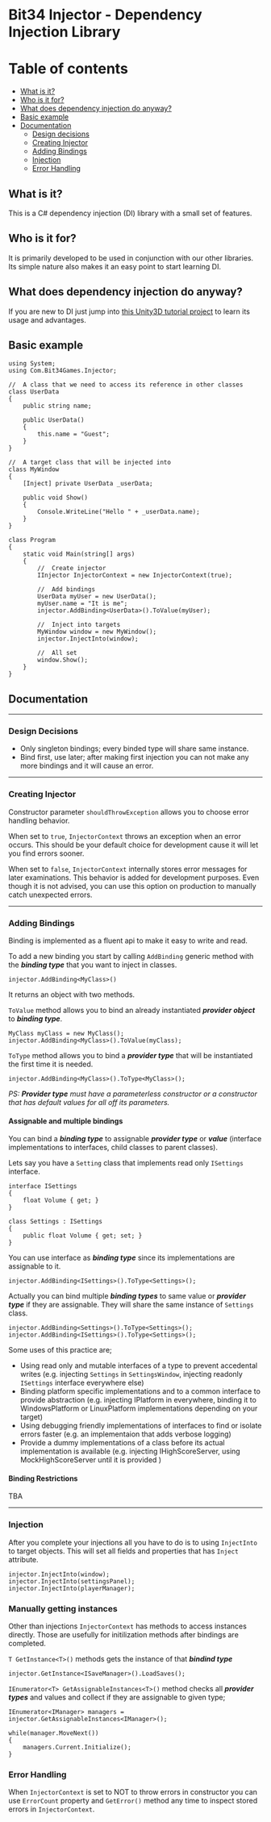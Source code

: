 # **Bit34 Injector - Dependency Injection Library**

# **Table of contents**
- [What is it?](#what-is-it)
- [Who is it for?](#who-is-it-for)
- [What does dependency injection do anyway?](#what-does-dependency-injection-do-anyway)
- [Basic example](#basic-example)
- [Documentation](#documentation)
    - [Design decisions](#design-decisions)
    - [Creating Injector](#creating-injector)
    - [Adding Bindings](#adding-bindings)
    - [Injection](#injection)
    - [Error Handling](#error-handling)

## **What is it?**
This is a C# dependency injection (DI) library with a small set of features.

## **Who is it for?**
It is primarily developed to be used in conjunction with our other libraries. Its simple nature also makes it an easy point to start learning DI.

## **What does dependency injection do anyway?**
If you are new to DI just jump into [this Unity3D tutorial project](https://github.com/bit34/bit34-injector-unityexamples) to learn its usage and advantages.

## **Basic example**
```
using System;
using Com.Bit34Games.Injector;

//  A class that we need to access its reference in other classes
class UserData
{
    public string name;

    public UserData()
    {
        this.name = "Guest";
    }
}

//  A target class that will be injected into
class MyWindow
{
    [Inject] private UserData _userData;

    public void Show()
    {
        Console.WriteLine("Hello " + _userData.name);
    }
}

class Program
{
    static void Main(string[] args)
    {
        //  Create injector
        IInjector InjectorContext = new InjectorContext(true);

        //  Add bindings
        UserData myUser = new UserData();
        myUser.name = "It is me";
        injector.AddBinding<UserData>().ToValue(myUser);

        //  Inject into targets
        MyWindow window = new MyWindow();
        injector.InjectInto(window);

        //  All set
        window.Show();
    }
}
```

## **Documentation**
---
### **Design Decisions**

- Only singleton bindings; every binded type will share same instance.
- Bind first, use later; after making first injection you can not make any more bindings and it will cause an error.

---
### **Creating Injector**

Constructor parameter ```shouldThrowException``` allows you to choose error handling behavior.

When set to ```true```, ```InjectorContext``` throws an exception when an error occurs. This should be your default choice for development cause it will let you find errors sooner.

When set to ```false```, ```InjectorContext``` internally stores error messages for later examinations. This behavior is added for development purposes. Even though it is not advised, you can use this option on production to manually catch unexpected errors.

---
### **Adding Bindings**

Binding is implemented as a fluent api to make it easy to write and read.

To add a new binding you start by calling ```AddBinding``` generic method with the ***binding type*** that you want to inject in classes.

```
injector.AddBinding<MyClass>()
```

It returns an object with two methods.

```ToValue``` method allows you to bind an already instantiated ***provider object*** to ***binding type***.

```
MyClass myClass = new MyClass();
injector.AddBinding<MyClass>().ToValue(myClass);
```

```ToType``` method allows you to bind a ***provider type*** that will be instantiated the first time it is needed.

```
injector.AddBinding<MyClass>().ToType<MyClass>();
```

*PS: ***Provider type*** must have a parameterless constructor or a constructor that has default values for all off its parameters.*

#### **Assignable and multiple bindings**

You can bind a ***binding type*** to assignable ***provider type*** or ***value*** (interface implementations to interfaces, child classes to parent classes).

Lets say you have a ```Setting``` class that implements read only ```ISettings``` interface.

```
interface ISettings
{
    float Volume { get; }
}

class Settings : ISettings
{
    public float Volume { get; set; }
}
```

You can use interface as ***binding type*** since its implementations are assignable to it.  

```
injector.AddBinding<ISettings>().ToType<Settings>();
```

Actually you can bind multiple ***binding types*** to same value or ***provider type*** if they are assignable. They will share the same instance of ```Settings``` class.

```
injector.AddBinding<Settings>().ToType<Settings>();
injector.AddBinding<ISettings>().ToType<Settings>();
```

Some uses of this practice are;
- Using read only and mutable interfaces of a type to prevent accedental writes (e.g. injecting ```Settings``` in ```SettingsWindow```, injecting readonly ```ISettings``` interface everywhere else)
- Binding platform specific implementations and to a common interface to provide abstraction (e.g. injecting IPlatform in everywhere, binding it to WindowsPlatform or LinuxPlatform implementations depending on your target)
- Using debugging friendly implementations of interfaces to find or isolate errors faster (e.g. an implementaion that adds verbose logging)
- Provide a dummy implementations of a class before its actual implementation is available (e.g. injecting IHighScoreServer, using MockHighScoreServer until it is provided )

#### **Binding Restrictions**

TBA

---
### **Injection**

After you complete your injections all you have to do is to using ```InjectInto``` to target objects. This will set all fields and properties that has ```Inject``` attribute.

```
injector.InjectInto(window);
injector.InjectInto(settingsPanel);
injector.InjectInto(playerManager);
```

### **Manually getting instances**

Other than injections ```InjectorContext``` has methods to access instances directly. Those are usefully for initilization methods after bindings are completed.

```T GetInstance<T>()``` methods gets the instance of that ***bindind type***

```
injector.GetInstance<ISaveManager>().LoadSaves();
```

```IEnumerator<T> GetAssignableInstances<T>()``` method checks all ***provider types*** and values and collect if they are assignable to given type;

```
IEnumerator<IManager> managers = injector.GetAssignableInstances<IManager>();

while(manager.MoveNext())
{
    managers.Current.Initialize();
}
```

### **Error Handling**

When `InjectorContext` is set to NOT to throw errors in constructor you can use ```ErrorCount``` property and ```GetError()``` method any time to inspect stored errors in ```InjectorContext```.

